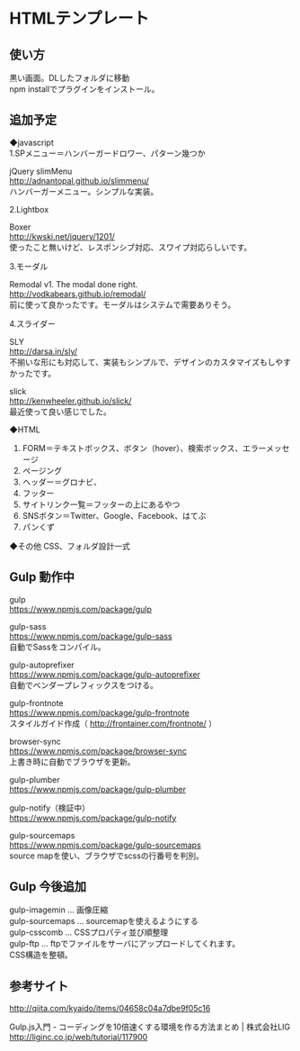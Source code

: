 # HTMLテンプレート

## 使い方

黒い画面。DLしたフォルダに移動  
npm installでプラグインをインストール。

## 追加予定

◆javascript  
1.SPメニュー＝ハンバーガードロワー、パターン幾つか  

jQuery slimMenu  
http://adnantopal.github.io/slimmenu/  
ハンバーガーメニュー。シンプルな実装。  

2.Lightbox  

Boxer  
http://kwski.net/jquery/1201/  
使ったこと無いけど、レスポンシブ対応、スワイプ対応らしいです。   

3.モーダル  

Remodal v1. The modal done right.  
http://vodkabears.github.io/remodal/   
前に使って良かったです。モーダルはシステムで需要ありそう。   

4.スライダー  

SLY  
http://darsa.in/sly/  
不揃いな形にも対応して、実装もシンプルで、デザインのカスタマイズもしやすかったです。  

slick  
http://kenwheeler.github.io/slick/  
最近使って良い感じでした。
  
◆HTML  

1. FORM＝テキストボックス、ボタン（hover）、検索ボックス、エラーメッセージ  
2. ページング  
3. ヘッダー＝グロナビ、  
4. フッター  
5. サイトリンク一覧＝フッターの上にあるやつ  
6. SNSボタン＝Twitter、Google、Facebook、はてぶ  
7. パンくず  

◆その他
CSS、フォルダ設計一式

## Gulp 動作中
gulp  
https://www.npmjs.com/package/gulp

gulp-sass  
https://www.npmjs.com/package/gulp-sass  
自動でSassをコンパイル。

gulp-autoprefixer  
https://www.npmjs.com/package/gulp-autoprefixer  
自動でベンダープレフィックスをつける。

gulp-frontnote  
https://www.npmjs.com/package/gulp-frontnote  
スタイルガイド作成（ http://frontainer.com/frontnote/ ）

browser-sync  
https://www.npmjs.com/package/browser-sync  
上書き時に自動でブラウザを更新。

gulp-plumber  
https://www.npmjs.com/package/gulp-plumber

gulp-notify（検証中）  
https://www.npmjs.com/package/gulp-notify

gulp-sourcemaps  
https://www.npmjs.com/package/gulp-sourcemaps  
source mapを使い、ブラウザでscssの行番号を判別。

## Gulp 今後追加

gulp-imagemin … 画像圧縮  
gulp-sourcemaps … sourcemapを使えるようにする  
gulp-csscomb … CSSプロパティ並び順整理  
gulp-ftp … ftpでファイルをサーバにアップロードしてくれます。   
CSS構造を整頓。

## 参考サイト

http://qiita.com/kyaido/items/04658c04a7dbe9f05c16

Gulp.js入門 - コーディングを10倍速くする環境を作る方法まとめ | 株式会社LIG  
http://liginc.co.jp/web/tutorial/117900

